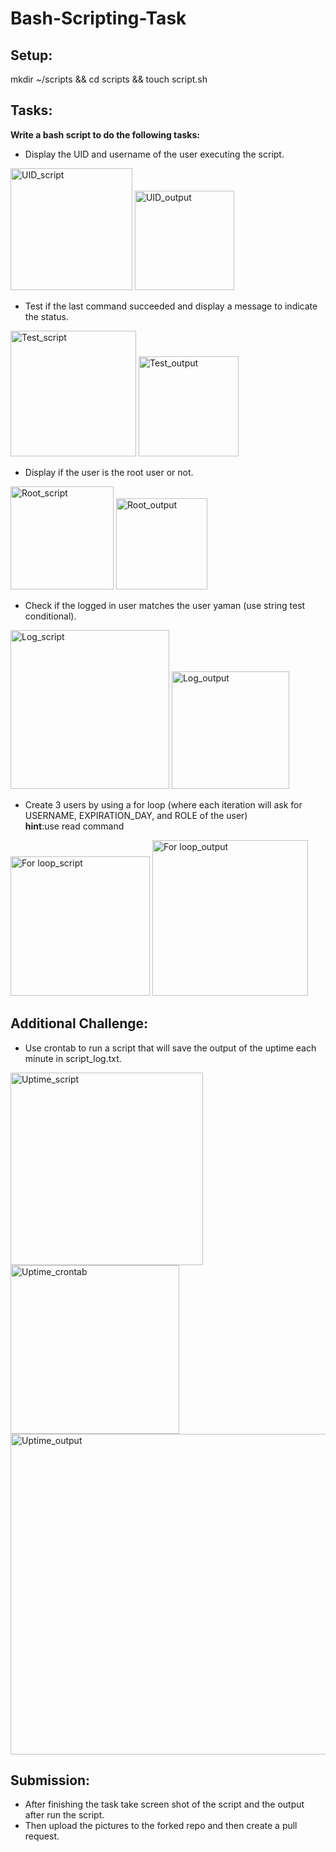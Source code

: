 # Bash-Scripting-Task


## Setup:

mkdir ~/scripts && cd scripts && touch script.sh


## Tasks:

**Write a bash script to do the following tasks:**

- Display the UID and username of the user executing the script.
<img width="195" alt="UID_script" src="https://user-images.githubusercontent.com/114076124/197355666-67b0436c-7fde-4f9d-8dba-34cfa9745659.PNG">
<img width="159" alt="UID_output" src="https://user-images.githubusercontent.com/114076124/197355688-eaae174a-3180-47b3-8fdf-9166209a58bd.PNG">

- Test if the last command succeeded and display a message to indicate the status.
<img width="201" alt="Test_script" src="https://user-images.githubusercontent.com/114076124/197355702-a09d6c91-848d-4597-ae53-6222788194d6.PNG">
<img width="160" alt="Test_output" src="https://user-images.githubusercontent.com/114076124/197355726-48d04295-e324-43cc-baa9-b60cfd18ee4f.PNG">

- Display if the user is the root user or not.
<img width="165" alt="Root_script" src="https://user-images.githubusercontent.com/114076124/197355748-a86a011b-d34c-412d-a4f6-509f2db0103b.PNG">
<img width="146" alt="Root_output" src="https://user-images.githubusercontent.com/114076124/197355763-63e99765-030a-4d42-a774-736e27fd7d46.PNG">

- Check if the logged in user matches the user yaman (use string test conditional).
<img width="254" alt="Log_script" src="https://user-images.githubusercontent.com/114076124/197355831-fcbfec35-d377-40d3-9a3a-8d8ae99560b3.PNG">
<img width="188" alt="Log_output" src="https://user-images.githubusercontent.com/114076124/197355843-8fe88010-6bfc-4822-a245-510181ed34a1.PNG">

- Create 3 users by using a for loop (where each iteration will ask for USERNAME,
EXPIRATION_DAY, and ROLE of the user) <br/> **hint**:use read command 
<img width="223" alt="For loop_script" src="https://user-images.githubusercontent.com/114076124/197355884-3207616f-134f-40e0-a9a7-2af9882e53b2.PNG">
<img width="249" alt="For loop_output" src="https://user-images.githubusercontent.com/114076124/197355915-eb0c0c5f-cd94-4533-9e18-53c2c9dbd24d.PNG">

## Additional Challenge:

- Use crontab to run a script that will save the output of the uptime each minute in script_log.txt.
<img width="308" alt="Uptime_script" src="https://user-images.githubusercontent.com/114076124/197355942-f7b7d2e0-5d1e-4dfd-9289-827a9b1dabf7.PNG">
<img width="270" alt="Uptime_crontab" src="https://user-images.githubusercontent.com/114076124/197355971-1cf1c9b7-021a-44fb-b43c-bedc20db75ea.PNG">
<img width="513" alt="Uptime_output" src="https://user-images.githubusercontent.com/114076124/197355985-d832af16-3de9-444c-9a8d-111a9cccc1a2.PNG">

## Submission:

- After finishing the task take screen shot of the script and the output after run the script.
- Then upload the pictures to the forked repo and then create a pull request.
